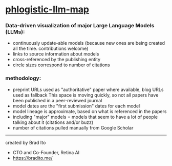 # [phlogistic-llm-map](https://phlogisticfugu.github.io/phlogistic-llm-map/)

### Data-driven visualization of major Large Language Models (LLMs):
- continuously update-able models (because new ones are being created all the time. contributions welcome)
- links to source information about models
- cross-referenced by the publishing entity
- circle sizes correspond to number of citations

### methodology:

- preprint URLs used as "authoritative" paper where available, blog URLs used as fallback
This space is moving quickly, so not all papers have been published in a peer-reviewed journal
- model dates are the "first submission" dates for each model
- model lineage is approximate, based on what is referenced in the papers
- including "major" models = models that seem to have a lot of people talking about it (citations and/or buzz)
- number of citations pulled manually from Google Scholar

---

created by Brad Ito
- CTO and Co-Founder, Retina AI
- https://bradito.me/
